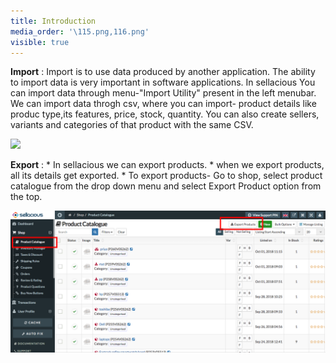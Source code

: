 ```yaml
---
title: Introduction
media_order: '\115.png,116.png'
visible: true
---
```


**Import** : Import is to use data produced by another application. The ability to import data is very important in              software applications. In sellacious You can import data through menu-"Import Utility" present in the                left menubar. We can import data throgh csv, where you can import- product details like produc type,its
             features, price, stock, quantity. You can also create sellers, variants and categories of that                      product with the same CSV.

![](%5C115.png)

**Export** : 
          * In sellacious we can export products.
          * when we export products, all its details get exported.
          * To export products- Go to shop, select product catalogue from the drop down menu and select Export                   Product option from the top. 

![](116.png)

 